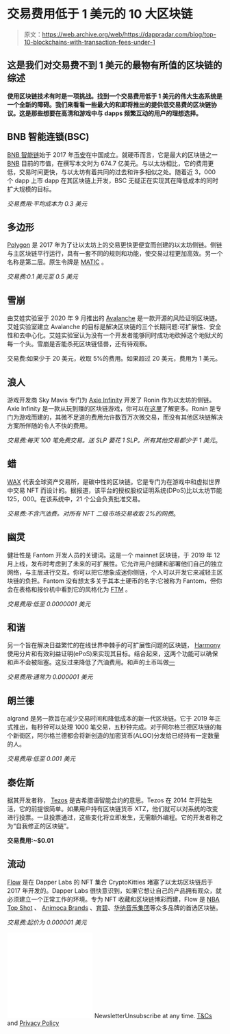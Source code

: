 # 交易费用低于 1 美元的 10 大区块链

> 原文：<https://web.archive.org/web/https://dappradar.com/blog/top-10-blockchains-with-transaction-fees-under-1>

## 这是我们对交易费不到 1 美元的最物有所值的区块链的综述

****使用区块链技术有时是一项挑战。找到一个交易费用低于 1 美元的伟大生态系统是一个全新的障碍。我们来看看一些最大的和即将推出的提供低交易费的区块链协议。这是那些想要在高清和游戏中与 dapps 频繁互动的用户的理想选择。****

## BNB 智能连锁(BSC)

[BNB 智能链](https://web.archive.org/web/20221127160135/https://dappradar.com/rankings/protocol/binance-smart-chain)始于 2017 年[币安](https://web.archive.org/web/20221127160135/https://dappradar.com/defi/protocol/binance-smart-chain)在中国成立。就硬币而言，它是最大的区块链之一 [BNB](https://web.archive.org/web/20221127160135/https://dappradar.com/hub/token/eth/BNB/ETH?from=0xb8c77482e45f1f44de1745f52c74426c631bdd52) 目前的市值，在撰写本文时为 674.7 亿美元。与以太坊相比，它的费用更低，交易时间更快，与以太坊有着共同的过去和许多相似之处。随着近 3，000 个 dapp 上市 dapp 在其区块链上开发，BSC 无疑正在实现其在降低成本的同时扩大规模的目标。

*交易费用:平均成本为 0.3 美元*

## 多边形

[Polygon](https://web.archive.org/web/20221127160135/https://dappradar.com/defi/protocol/polygon) 是 2017 年为了让以太坊上的交易更快更便宜而创建的以太坊侧链。侧链与主区块链平行运行，具有一套不同的规则和功能，使交易过程更加高效。另一个名称是第二层。原生令牌是 [MATIC](https://web.archive.org/web/20221127160135/https://dappradar.com/hub/token/eth/MATIC?from=0x7d1afa7b718fb893db30a3abc0cfc608aacfebb0) 。

*交易费:0.1 美元至 0.5 美元*

## 雪崩

由艾娃实验室于 2020 年 9 月推出的 [Avalanche](https://web.archive.org/web/20221127160135/https://dappradar.com/nft/protocol/avalanche) 是一款开源的风险证明区块链。艾娃实验室建立 Avalanche 的目标是解决区块链的三个长期问题:可扩展性、安全性和去中心化。艾娃实验室认为没有一个开发者能够同时成功地砍掉这个地狱犬的每一个头。雪崩是否能杀死区块链怪兽，还有待观察。

交易费:如果少于 20 美元，收取 5%的费用。如果超过 20 美元，费用为 1 美元。

## 浪人

游戏开发商 Sky Mavis 专门为 [Axie Infinity](https://web.archive.org/web/20221127160135/https://dappradar.com/ronin/games/axie-infinity) 开发了 Ronin 作为以太坊的侧链。Axie Infinity 是一款从玩到赚的区块链游戏，你可以在[这里](https://web.archive.org/web/20221127160135/https://dappradar.com/blog/tag/axie-infinity)了解更多。Ronin 是专门为游戏而建的，其微不足道的费用允许数百万次微交易，而没有其他区块链解决方案所伴随的令人不快的费用。

*交易费:每天 100 笔免费交易。送 SLP 要花 1 SLP。所有其他交易都少于 1 美元*。

## 蜡

[WAX](https://web.archive.org/web/20221127160135/https://dappradar.com/nft/protocol/wax) 代表全球资产交易所，是碳中性的区块链。它是专门为在游戏中和虚拟世界中交易 NFT 而设计的。据报道，该平台的授权股权证明系统(DPoS)比以太坊节能 125，000。在该系统中，21 个公会负责批准交易。

*交易费:不含汽油费。对所有 NFT 二级市场交易收取 2%的网费*。

## 幽灵

健壮性是 Fantom 开发人员的关键词。这是一个 mainnet 区块链，于 2019 年 12 月上线，发布时考虑到了未来的可扩展性。它允许用户创建和部署他们自己的独立网络，与主层进行交互。你可以把它想象成迷你侧链，个人可以开发它来减轻主区块链的负担。Fantom 没有想太多关于其本土硬币的名字:它被称为 Fantom，但你会在表格和报价机中看到它的风格化为 [FTM](https://web.archive.org/web/20221127160135/https://dappradar.com/hub/token/eth/FTM/ETH?from=0x4e15361fd6b4bb609fa63c81a2be19d873717870) 。

*交易费用:低至 0.0000001 美元*

## 和谐

另一个旨在解决日益繁忙的在线世界中棘手的可扩展性问题的区块链， [Harmony](https://web.archive.org/web/20221127160135/https://dappradar.com/rankings/protocol/harmony) 使用分片和有效利益证明(ePoS)来实现其目标。结合起来，这两个功能可以确保和声不会被阻塞。这反过来降低了汽油费用。和声的土币叫做[一](https://web.archive.org/web/20221127160135/https://dappradar.com/hub/token/eth/ONE?from=0x68ac1affe00cf64ebc71e7e835a6871a379c5587)

*交易费用:通常为 0.000001 美元*

## 朗兰德

algrand 是另一款旨在减少交易时间和降低成本的新一代区块链。它于 2019 年正式推出，每秒钟可以处理 1000 笔交易，五秒钟完成。对于阿尔格兰德区块链的每个新街区，阿尔格兰德都会将新创造的加密货币(ALGO)分发给已经持有一定数量的人。

*交易费用:低至 0.001 美元*

## 泰佐斯

据其开发者称， [Tezos](https://web.archive.org/web/20221127160135/https://dappradar.com/defi/protocol/tezos) 是古希腊语智能合约的意思。Tezos 在 2014 年开始生活，它的前提很简单。如果用户持有区块链货币 XTZ，他们就可以对系统的改变进行投票。一旦投票通过，这些变化将立即发生，无需额外编程。它的开发者称之为“自我修正的区块链”。

**交易费用:~$0.01**

## 流动

[Flow](https://web.archive.org/web/20221127160135/https://dappradar.com/nft/protocol/flow) 是在 Dapper Labs 的 NFT 集合 CryptoKitties 堵塞了以太坊区块链后于 2017 年开发的。Dapper Labs 很快意识到，如果它想让自己的产品拥有观众，就必须建立一个正常工作的环境。专为 NFT 收藏和区块链博彩而建，Flow 是 [NBA Top Shot](https://web.archive.org/web/20221127160135/https://dappradar.com/flow/collectibles/nba-topshot) 、 [Animoca Brands](https://web.archive.org/web/20221127160135/https://dappradar.com/blog/tag/animoca-brands) 、[育碧](https://web.archive.org/web/20221127160135/https://dappradar.com/blog/tag/ubisoft)、[华纳音乐集团](https://web.archive.org/web/20221127160135/https://dappradar.com/blog/tag/warner-music-group)等众多品牌的首选区块链。

*交易费:起价为 0.000001 美元*

![](img/6d5a4a2d609c56e1a5771717e54ba759.png) NewsletterUnsubscribe at any time. [T&Cs](https://web.archive.org/web/20221127160135/https://dappradar.com/terms) and [Privacy Policy](https://web.archive.org/web/20221127160135/https://dappradar.com/privacy-policy)